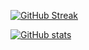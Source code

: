 [![GitHub Streak](https://streak-stats.demolab.com?user=markusressel&theme=github-dark-blue&hide_border=true&mode=weekly)](https://git.io/streak-stats)

[![GitHub stats](https://github-readme-stats.vercel.app/api?username=markusressel&theme=github_dark&hide_border=true)](https://github.com/anuraghazra/github-readme-stats)

